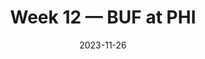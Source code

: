 ---
layout: game
title: Week 12 — BUF at PHI
season: 2023
game_id: 2023_12_BUF_PHI
week: 12
date: 2023-11-26
home_team: PHI
away_team: BUF
final_home: 37
final_away: 34
pbp_url: /assets/data/pbp/2023/2023_12_BUF_PHI.csv.gz
---